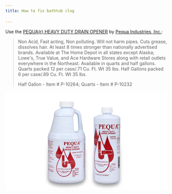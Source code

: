 ```yaml
---
title: How to fix bathtub clog

---
```


Use the [PEQUA(r) HEAVY DUTY DRAIN OPENER](http://www.pequa.com/products.html) by [Pequa Industries, Inc.](http://www.pequa.com/):

> Non Acid, Fast acting, Non polluting. Will not harm pipes. Cuts grease, dissolves hair. At least 8 times stronger than nationally advertised brands. Available at The Home Depot in all states except Alaska; Lowe's, True Value, and Ace Hardware Stores along with retail outlets everywhere in the Northeast. Available in quarts and half gallons. Quarts packed 12 per case/.71 Cu. Ft. Wt 35 lbs. Half Gallons packed 6 per case/.89 Cu. Ft. Wt 35 lbs.
>
> Half Gallon - Item # P-10264; Quarts - Item # P-10232

![PEQUA(r) HEAVY DUTY DRAIN OPENER product headshot.](asset-1526312921582.png)